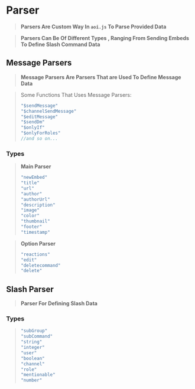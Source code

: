# Parser 
>**Parsers Are Custom Way In `aoi.js` To Parse Provided Data**

>**Parsers Can Be Of Different Types , Ranging From Sending Embeds To Define Slash Command Data**

## Message Parsers 
>**Message Parsers Are Parsers That are Used To Define Message Data**

>Some Functions That Uses Message Parsers:
>```js
>"$sendMessage"
>"$channelSendMessage"
>"$editMessage"
>"$sendDm"
>"$onlyIf"
>"$onlyForRoles"
>//and so on...
>``` 
### Types 
>**Main Parser**
>```js
>"newEmbed"
>"title"
>"url"
>"author"
>"authorUrl"
>"description"
>"image"
>"color"
>"thumbnail"
>"footer"
>"timestamp"

>**Option Parser**
>```js
>"reactions"
>"edit"
>"deletecommand"
>"delete"

## Slash Parser 
>**Parser For Defining Slash Data**

### Types 
>```js
>"subGroup"
>"subCommand"
>"string"
>"integer"
>"user"
>"boolean"
>"channel"
>"role"
>"mentionable"
>"number"
>``` 
